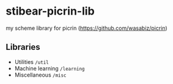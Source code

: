 # stibear-picrin-lib

my scheme library for picrin (https://github.com/wasabiz/picrin)

## Libraries

* Utilities
  `/util`
* Machine learning
  `/learning`
* Miscellaneous
  `/misc`
